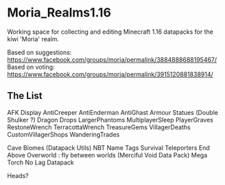 # Moria_Realms1.16
Working space for collecting and editing Minecraft 1.16 datapacks for the kiwi 'Moria' realm.

Based on suggestions: https://www.facebook.com/groups/moria/permalink/3884888688195467/
Based on voting: https://www.facebook.com/groups/moria/permalink/3915120881838914/

## The List 
AFK Display
AntiCreeper
AntiEnderman
AntiGhast
Armour Statues
(Double Shulker ?)
Dragon Drops
LargerPhantoms
MultiplayerSleep
PlayerGraves
RestoneWrench
TerracottaWrench
TreasureGems
VillagerDeaths
CustomVillagerShops
WanderingTrades

Cave Biomes
(Datapack Utils)
NBT Name Tags
Survival Teleporters
End Above Overworld : fly between worlds
(Merciful Void Data Pack)
Mega Torch
No Lag Datapack



Heads?
